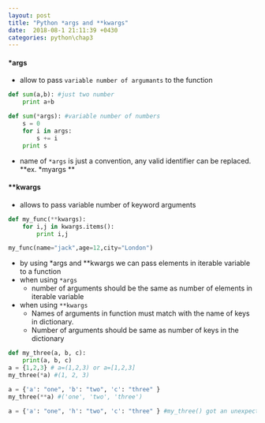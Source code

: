 ```yaml
---
layout: post
title: "Python *args and **kwargs"
date:  2018-08-1 21:11:39 +0430
categories: python\chap3
---
```


#### *args
- allow to pass `variable number of argumants` to the function

```python
def sum(a,b): #just two number
	print a+b 

def sum(*args): #variable number of numbers
	s = 0
	for i in args:
		s += i
	print s
```
- name of `*args` is just a convention, any valid identifier can be replaced. **ex. *myargs **

#### **kwargs
- allows to pass variable number of keyword arguments

```python
def my_func(**kwargs):
	for i,j in kwargs.items():
		print i,j

my_func(name="jack",age=12,city="London")

```

- by using *args and **kwargs we can pass elements in iterable variable to a function  
- when using `*args`
  - number of arguments should be the same as number of elements in iterable variable
- when using `**kwargs`
  - Names of arguments in function must match with the name of keys in dictionary.
  - Number of arguments should be same as number of keys in the dictionary

```python
def my_three(a, b, c):
	print(a, b, c)
a = {1,2,3} # a=(1,2,3) or a=[1,2,3]
my_three(*a) #(1, 2, 3)

a = {'a': "one", 'b': "two", 'c': "three" }
my_three(**a) #('one', 'two', 'three')

a = {'a': "one", 'h': "two", 'c': "three" } #my_three() got an unexpected keyword argument 'h'

```